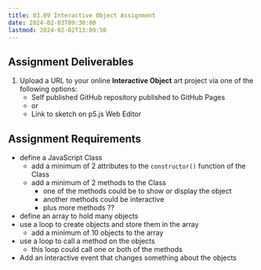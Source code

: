 ```yaml
---
title: 03.09 Interactive Object Assignment
date: 2024-02-03T09:30:00
lastmod: 2024-02-02T13:09:50
---
```


## Assignment Deliverables

1. Upload a URL to your online **Interactive Object** art project via one of the following options:
   - Self published GitHub repository published to GitHub Pages
   - or
   - Link to sketch on p5.js Web Editor

## Assignment Requirements

- define a JavaScript Class
  - add a minimum of 2 attributes to the `constructor()` function of the Class
  - add a minimum of 2 methods to the Class
    - one of the methods could be to show or display the object
    - another methods could be interactive
    - plus more methods ??
- define an array to hold many objects
- use a loop to create objects and store them in the array
  - add a minimum of 10 objects to the array
- use a loop to call a method on the objects
  - this loop could call one or both of the methods
- Add an interactive event that changes something about the objects
